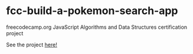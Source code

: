 # fcc-build-a-pokemon-search-app
freecodecamp.org JavaScript Algorithms and Data Structures certification project

See the project <a href="https://jacob-diedwardo.github.io/fcc-build-a-pokemon-search-app/">here!</a>
